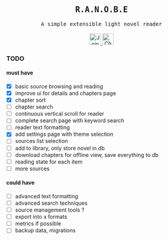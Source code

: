<div align="center">
    <h2><samp>R.A.N.O.B.E</samp></h2>
    <samp>A simple extensible light novel reader</samp>
    <br/><br/>
    <a href="https://discord.gg/96wsWZ6M" title="Join Discord">
        <img height='30' src="https://img.shields.io/badge/discord-5865F2?style=flat&logo=discord&logoColor=white" alt="Join Discord" title="Join Discord">
    </a>
    <a href="https://github.com/ap-atul" title="Github">
        <img height='30' src="https://img.shields.io/badge/github-ffffff?style=flat&logo=github&logoColor=black" alt="Check Github" title="Check Github">
    </a>
</div>

### TODO

#### must have

- [x] basic source browsing and reading
- [x] improve ui for details and chapters page
- [x] chapter sort
- [ ] chapter search
- [ ] continuous vertical scroll for reader
- [ ] complete search page with keyword search
- [ ] reader text formatting
- [x] add settings page with theme selection
- [ ] sources list selection
- [ ] add to library, only store novel in db
- [ ] download chapters for offline view, save everything to db
- [ ] reading state for each item
- [ ] more sources

#### could have

- [ ] advanced text formatting
- [ ] advanced search techniques
- [ ] source management tools ?
- [ ] export into x formats
- [ ] metrics if possible
- [ ] backup data, migrations
